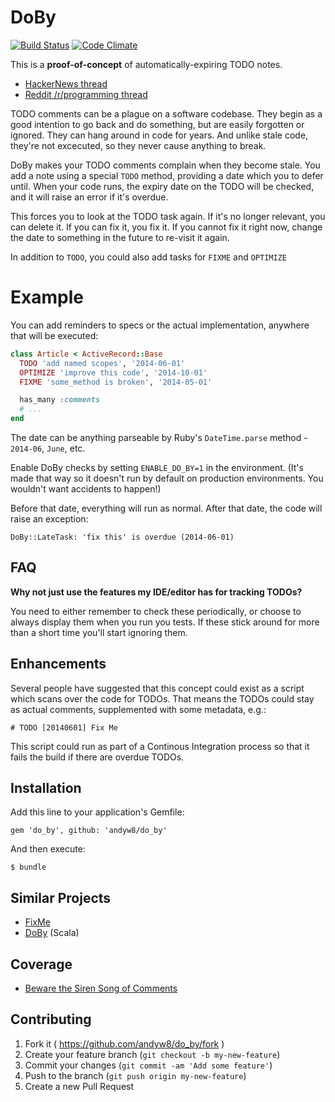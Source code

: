 # DoBy

[![Build Status](https://travis-ci.org/andyw8/do_by.svg)](https://travis-ci.org/andyw8/do_by)
[![Code Climate](https://codeclimate.com/github/andyw8/do_by.png)](https://codeclimate.com/github/andyw8/do_by)

This is a **proof-of-concept** of automatically-expiring TODO notes.

* [HackerNews thread](https://news.ycombinator.com/item?id=7759878)
* [Reddit /r/programming thread](http://www.reddit.com/r/programming/comments/25se6v/todo_notes_that_throw_an_exception_if_theyre_not/)

TODO comments can be a plague on a software codebase. They begin as a good
intention to go back and do something, but are easily forgotten or ignored.
They can hang around in code for years. And unlike stale code, they're not excecuted,
so they never cause anything to break.

DoBy makes your TODO comments complain when they become stale. You add a note
using a special `TODO` method, providing a date which you to defer until.
When your code runs, the expiry date on the TODO will be checked, and it will
raise an error if it's overdue.

This forces you to look at the TODO task again. If it's no longer relevant, you
can delete it. If you can fix it, you fix it. If you cannot fix it right now,
change the date to something in the future to re-visit it again.

In addition to `TODO`, you could also add tasks for `FIXME` and `OPTIMIZE`

# Example

You can add reminders to specs or the actual implementation, anywhere
that will be executed:

```ruby
class Article < ActiveRecord::Base
  TODO 'add named scopes', '2014-06-01'
  OPTIMIZE 'improve this code', '2014-10-01'
  FIXME 'some_method is broken', '2014-05-01'

  has_many :comments
  # ...
end
```

The date can be anything parseable by Ruby's `DateTime.parse` method - `2014-06`, `June`, etc.

Enable DoBy checks by setting `ENABLE_DO_BY=1` in the environment.
(It's made that way so it doesn't run by default on production
environments. You wouldn't want accidents to happen!)


Before that date, everything will run as normal. After that date, the code will
raise an exception:

`DoBy::LateTask: 'fix this' is overdue (2014-06-01)`

## FAQ

**Why not just use the features my IDE/editor has for tracking TODOs?**

You need to either remember to check these periodically, or choose to always display them when you run you tests. If these stick around for more than a short time you'll start ignoring them.

## Enhancements

Several people have suggested that this concept could exist as a script which scans over the code for TODOs. That means the TODOs could stay as actual comments, supplemented with some metadata, e.g.:

`# TODO [20140601] Fix Me`

This script could run as part of a Continous Integration process so that it fails the build if there are overdue TODOs.

## Installation

Add this line to your application's Gemfile:

    gem 'do_by', github: 'andyw8/do_by'

And then execute:

    $ bundle

## Similar Projects

* [FixMe](https://github.com/henrik/fixme)
* [DoBy](https://github.com/leanovate/doby) (Scala)

## Coverage

* [Beware the Siren Song of Comments](http://www.leastastonished.com/blog/2014/08/27/beware-the-siren-song-of-comments/)

## Contributing

1. Fork it ( https://github.com/andyw8/do_by/fork )
2. Create your feature branch (`git checkout -b my-new-feature`)
3. Commit your changes (`git commit -am 'Add some feature'`)
4. Push to the branch (`git push origin my-new-feature`)
5. Create a new Pull Request
